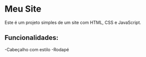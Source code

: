 # Meu Site
Este é um projeto simples de um site com HTML, CSS e JavaScript.
## Funcionalidades:
-Cabeçalho com estilo
-Rodapé
